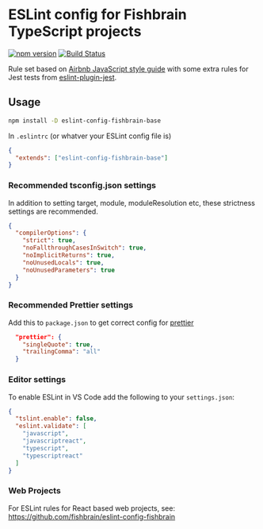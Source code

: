 # ESLint config for Fishbrain TypeScript projects

[![npm version](https://badge.fury.io/js/eslint-config-fishbrai-base.svg)](https://badge.fury.io/js/eslint-config-fishbrain-base)
[![Build Status](https://travis-ci.com/fishbrain/eslint-config-fishbrain-base.svg?branch=master)](https://travis-ci.com/fishbrain/eslint-config-fishbrain-base)

Rule set based on [Airbnb JavaScript style guide](https://github.com/airbnb/javascript)
with some extra rules for Jest tests from [eslint-plugin-jest](https://github.com/jest-community/eslint-plugin-jest).

## Usage

```bash
npm install -D eslint-config-fishbrain-base
```

In `.eslintrc` (or whatver your ESLint config file is)

```json
{
  "extends": ["eslint-config-fishbrain-base"]
}
```

### Recommended tsconfig.json settings

In addition to setting target, module, moduleResolution etc,
these strictness settings are recommended.

```json
{
  "compilerOptions": {
    "strict": true,
    "noFallthroughCasesInSwitch": true,
    "noImplicitReturns": true,
    "noUnusedLocals": true,
    "noUnusedParameters": true
  }
}
```

### Recommended Prettier settings

Add this to `package.json` to get correct config for [prettier](https://prettier.io/)

```json
  "prettier": {
    "singleQuote": true,
    "trailingComma": "all"
  }
```

### Editor settings

To enable ESLint in VS Code add the following to your `settings.json`:

```json
{
  "tslint.enable": false,
  "eslint.validate": [
    "javascript",
    "javascriptreact",
    "typescript",
    "typescriptreact"
  ]
}
```

### Web Projects

For ESLint rules for React based web projects, see: https://github.com/fishbrain/eslint-config-fishbrain
